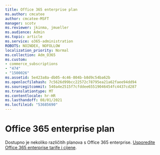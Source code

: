 ```yaml
---
title: Office 365 enterprise plan
ms.author: cmcatee
author: cmcatee-MSFT
manager: scotv
ms.reviewer: jkinma, jmueller
ms.audience: Admin
ms.topic: article
ms.service: o365-administration
ROBOTS: NOINDEX, NOFOLLOW
localization_priority: Normal
ms.collection: Adm_O365
ms.custom:
- commerce_subscriptions
- "474"
- "1500026"
ms.assetid: 5e423a8a-db05-4c46-804b-b8d9c54ba62b
ms.openlocfilehash: 7c5626d99bcc22572c78795ea21a62faee94dd94
ms.sourcegitcommit: 540a4e2515f7cfddee65519046454fc4437cd287
ms.translationtype: MT
ms.contentlocale: hr-HR
ms.lasthandoff: 08/01/2021
ms.locfileid: "53685690"
---
```

# <a name="office-365-for-enterprise-plan"></a>Office 365 enterprise plan

Dostupno je nekoliko različitih planova s Office 365 enterprise. [Usporedite Office 365 enterprise tarife i cijene](https://products.office.com/business/compare-more-office-365-for-business-plans).  